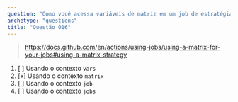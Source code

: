 ```yaml
---
question: "Como você acessa variáveis de matriz em um job de estratégia de matriz?"
archetype: "questions"
title: "Questão 016"
---
```



> https://docs.github.com/en/actions/using-jobs/using-a-matrix-for-your-jobs#using-a-matrix-strategy
1. [ ] Usando o contexto `vars`
1. [x] Usando o contexto `matrix`
1. [ ] Usando o contexto `job`
1. [ ] Usando o contexto `jobs`
